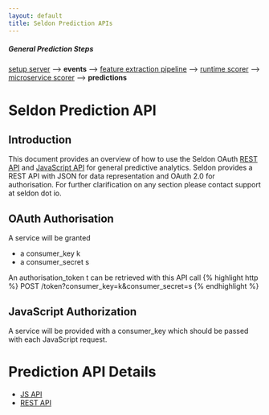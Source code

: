 ```yaml
---
layout: default
title: Seldon Prediction APIs
---
```


##### General Prediction Steps 

 [setup server](/seldon-server-setup.html) --> **events** --> [feature extraction pipeline](feature-pipeline.html) --> [runtime scorer](/runtime-prediction.html) --> [microservice scorer](/pluggable-prediction-algorithms.html) --> **predictions**


# Seldon Prediction API

## Introduction
This document provides an overview of how to use the Seldon OAuth [REST API](api-oauth-prediction.html) and [JavaScript API](api-javascript-prediction.html) for general predictive analytics. Seldon provides a REST API with JSON for data representation and OAuth 2.0 for authorisation. For further clarification on any section please contact support at seldon dot io.

## OAuth Authorisation

A service will be granted

* a consumer_key k
* a consumer_secret s

An authorisation_token t can be retrieved with this API call
{% highlight http %}
POST     /token?consumer_key=k&consumer_secret=s
{% endhighlight %}

## JavaScript Authorization

A service will be provided with a consumer_key which should be passed with each JavaScript request.


# Prediction API Details

* [JS API](api-javascript-prediction.html)
* [REST API](api-oauth-prediction.html)

